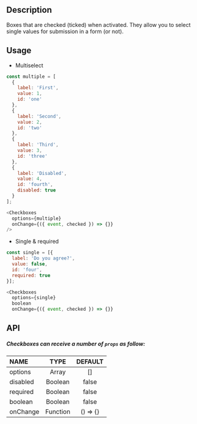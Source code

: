 
## Description

Boxes that are checked (ticked) when activated. They allow you to select single values for submission in a form (or not).

## Usage

* Multiselect

```js
const multiple = [
  { 
    label: 'First', 
    value: 1, 
    id: 'one'
  },
  {
    label: 'Second', 
    value: 2, 
    id: 'two'
  },
  {
    label: 'Third', 
    value: 3, 
    id: 'three'
  },
  {
    label: 'Disabled', 
    value: 4, 
    id: 'fourth',
    disabled: true
  }
];

<Checkboxes 
  options={multiple} 
  onChange={({ event, checked }) => {}} 
/>
```

* Single & required

```js
const single = [{
  label: 'Do you agree?',
  value: false,
  id: 'four',
  required: true
}];

<Checkboxes 
  options={single} 
  boolean
  onChange={({ event, checked }) => {}}
```

## API

##### Checkboxes can receive a number of `props` as follow:

| NAME   | TYPE | DEFAULT | 
| :---  | :---:  | :---: | 
| options | Array | []      | 
| disabled | Boolean | false | 
| required | Boolean | false | 
| boolean | Boolean | false  | 
| onChange | Function | () => {} | 


